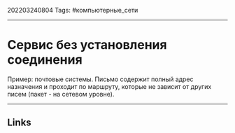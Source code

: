 202203240804
Tags: #компьютерные_сети

---

# Сервис без установления соединения
Пример: почтовые системы. Письмо содержит полный адрес назначения и проходит по маршруту, которые не зависит от других писем (пакет - на сетевом уровне). 

---
## Links
